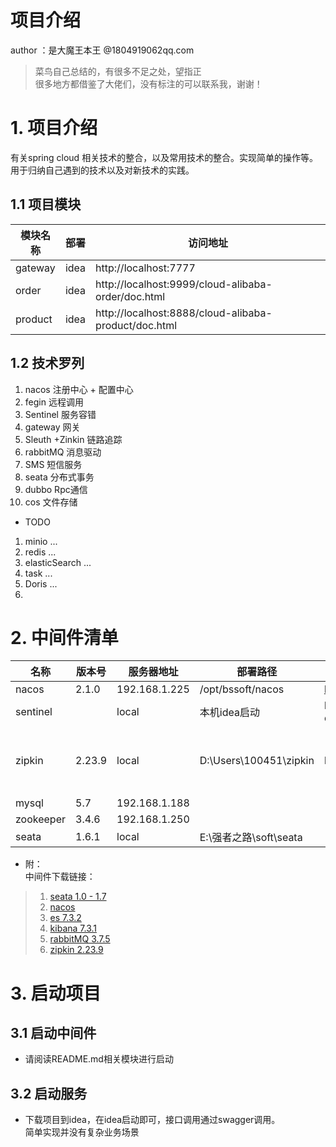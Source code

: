 # 项目介绍

author ：是大魔王本王 @1804919062qq.com

> 菜鸟自己总结的，有很多不足之处，望指正  
> 很多地方都借鉴了大佬们，没有标注的可以联系我，谢谢！

# 1. 项目介绍

有关spring cloud 相关技术的整合，以及常用技术的整合。实现简单的操作等。 用于归纳自己遇到的技术以及对新技术的实践。

## 1.1 项目模块

模块名称 | 部署 | 访问地址
------ | ------| ----
gateway | idea | http://localhost:7777
order | idea |http://localhost:9999/cloud-alibaba-order/doc.html
product | idea |http://localhost:8888/cloud-alibaba-product/doc.html

## 1.2 技术罗列

1. nacos 注册中心 + 配置中心
2. fegin 远程调用
3. Sentinel 服务容错
4. gateway 网关
5. Sleuth +Zinkin 链路追踪
6. rabbitMQ 消息驱动
7. SMS 短信服务
8. seata 分布式事务
9. dubbo Rpc通信
10. cos 文件存储

* TODO

1. minio ...
2. redis ...
3. elasticSearch ...
4. task ...
5. Doris ...
6.

# 2. 中间件清单

名称    |  版本号  | 服务器地址 | 部署路径 | 客户端地址 | 其他
------ |-------- | -------- | ------- | -------- | -----
nacos | 2.1.0 | 192.168.1.225 | /opt/bssoft/nacos| http://192.168.1.225:8848/naco |
sentinel |  | local | 本机idea启动  | http://localhost:8080/#/dashboard/degrade/sentinel-dashboard | https://github.com/zhangzhenoooo/sentinel-dashboard-zk.git
zipkin | 2.23.9  | local | D:\Users\100451\zipkin | http://localhost:9411 | 启动方式 ： java -DSTORAGE_TYPE=elasticsearch -DES_HOSTS=http://192.168.2.14:9200 -jar  zipkin-server-2.23.9-exec.jar > publish.log &
mysql | 5.7 |192.168.1.188 |  |
zookeeper|3.4.6| 192.168.1.250 |  |
seata | 1.6.1 | local | E:\强者之路\soft\seata |   |

* 附：  
  中间件下载链接：

> 1. [seata 1.0 - 1.7](https://pan.baidu.com/s/14xyvWMiwNglzNzJbJ0AXsQ?pwd=1234)
>2. [nacos](https://pan.baidu.com/s/1qz6aRlUnDqK1eph76zNUvQ?pwd=1234)
>3. [es 7.3.2 ](https://pan.baidu.com/s/1lwYlde-9z434C_Yq-cSy2g?pwd=1234)
>4. [kibana 7.3.1](https://pan.baidu.com/s/1ACkapsB5pl8oarA-4acGrw?pwd=1234)
>5. [rabbitMQ 3.7.5](https://pan.baidu.com/s/141u3bQOPOmj7Kxpixcgnrw?pwd=1234)
>6. [zipkin 2.23.9](https://pan.baidu.com/s/1PkWi_L2ofJUlF0oDEnlEkg?pwd=1234)

# 3. 启动项目

## 3.1 启动中间件

* 请阅读README.md相关模块进行启动

## 3.2 启动服务

* 下载项目到idea，在idea启动即可，接口调用通过swagger调用。  
  简单实现并没有复杂业务场景
